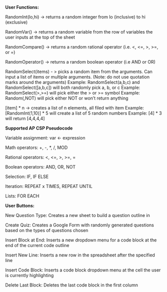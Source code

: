 **User Functions:**

RandomInt(lo,hi) -> returns a random integer from lo (inclusive) to hi (exclusive)

RandomVar() -> returns a random variable from the row of variables the user inputs at the top of the sheet

RandomCompare() -> returns a random rational operator (i.e. <, <=, >, >=, or =)

RandomOperator() -> returns a random boolean operator (i.e AND or OR)

RandomSelect(items) - > picks a random item from the arguments. Can input a list of items or multiple arguments. (Note: do not use quotation marks around the arguments)
Example: RandomSelect(a,b,c) and RandomSelect([a,b,c]) will both randomly pick a, b, or c
Example: RandomSelect(>,>=) will pick either the > or >= symbol 
Example: Random(,NOT) will pick either NOT or won’t return anything

[item] * n -> creates a list of n elements, all filed with item
Example: [RandomInt(1,10)] * 5 will create a list of 5 random numbers
Example: [4] * 3 will return [4,4,4,4]


**Supported AP CSP Pseudocode**

Variable assignment: var ← expression

Math operators: +, -, *, /, MOD

Rational operators: <, <=, >, >=, =

Boolean operators: AND, OR, NOT

Selection: IF, IF ELSE

Iteration: REPEAT x TIMES, REPEAT UNTIL

Lists: FOR EACH


**User Buttons:**

New Question Type: Creates a new sheet to build a question outline in

Create Quiz: Creates a Google Form with randomly generated questions based on the types of questions chosen

Insert Block at End: Inserts a new dropdown menu for a code block at the end of the current code outline

Insert New Line: Inserts a new row in the spreadsheet after the specified line

Insert Code Block: Inserts a code block dropdown menu at the cell the user is currently highlighting

Delete Last Block: Deletes the last code block in the first column
